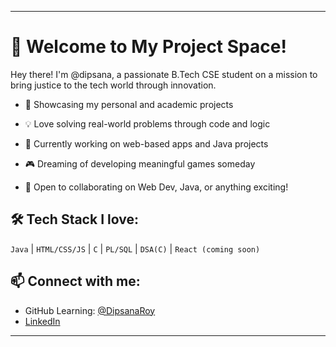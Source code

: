 
---

# 🚀 Welcome to My Project Space!

Hey there! I'm @dipsana, a passionate B.Tech CSE student on a mission to bring justice to the tech world through innovation.

- 🔨 Showcasing my personal and academic projects

- 💡 Love solving real-world problems through code and logic

- 🌱 Currently working on web-based apps and Java projects

- 🎮 Dreaming of developing meaningful games someday

- 🤝 Open to collaborating on Web Dev, Java, or anything exciting!


## 🛠️ Tech Stack I love:
`Java` | `HTML/CSS/JS` | `C` | `PL/SQL` | `DSA(C)` | `React (coming soon)`  

## 📫 Connect with me:

 - GitHub Learning: [@DipsanaRoy](https://github.com/DipsanaRoy)
- [LinkedIn](https://www.linkedin.com/in/dipsana)

---

<!---
Dipsana/Dipsana is a ✨ special ✨ repository because its `README.md` (this file) appears on your GitHub profile.
You can click the Preview link to take a look at your changes.
--->
